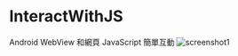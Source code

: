 # InteractWithJS
Android WebView 和網頁 JavaScript 簡單互動
![screenshot1](https://user-images.githubusercontent.com/1331862/35819131-cb7b8b7a-0adc-11e8-9374-dd7d0befa66e.png)
